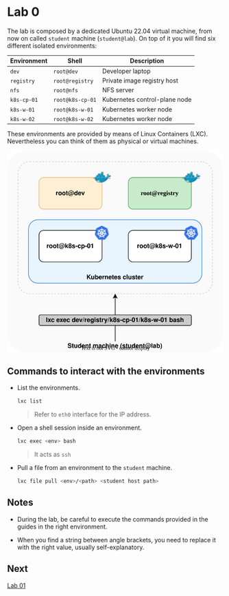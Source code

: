 # Lab 0

The lab is composed by a dedicated Ubuntu 22.04 virtual machine, from now on called `student` machine (`student@lab`).
On top of it you will find six different isolated environments:

| Environment | Shell | Description |
|---|---|---|
| `dev` | `root@dev` | Developer laptop |
| `registry` | `root@registry` | Private image registry host |
| `nfs` | `root@nfs` | NFS server |
| `k8s-cp-01` | `root@k8s-cp-01` | Kubernetes control-plane node |
| `k8s-w-01` | `root@k8s-w-01` | Kubernetes worker node |
| `k8s-w-02` | `root@k8s-w-02` | Kubernetes worker node |

These environments are provided by means of Linux Containers (LXC). Nevertheless you can think of them as physical or virtual machines.

![Lab](./img/lab.svg "Lab environment")

## Commands to interact with the environments

* List the environments.
  ```sh
  lxc list
  ```
  > Refer to `eth0` interface for the IP address.

* Open a shell session inside an environment.
  ```sh
  lxc exec <env> bash
  ```
  > It acts as `ssh`

* Pull a file from an environment to the `student` machine.
  ```sh
  lxc file pull <env>/<path> <student host path>
  ```

## Notes

* During the lab, be careful to execute the commands provided in the guides in the right environment.

* When you find a string between angle brackets, you need to replace it with the right value, usually self-explanatory.

## Next

[Lab 01](./lab01.md)